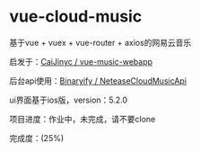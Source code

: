 # vue-cloud-music
基于vue + vuex + vue-router + axios的网易云音乐


启发于：[CaiJinyc / vue-music-webapp](https://github.com/CaiJinyc/vue-music-webapp)

后台api使用：[Binaryify / NeteaseCloudMusicApi](https://github.com/Binaryify/NeteaseCloudMusicApi)

ui界面基于ios版，version：5.2.0

项目进度：作业中，未完成，请不要clone

完成度：(25%)
